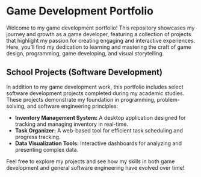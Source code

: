 # Game Development Portfolio

Welcome to my game development portfolio! This repository showcases my journey and growth as a game developer, featuring a collection of projects that highlight my passion for creating engaging and interactive experiences. Here, you’ll find my dedication to learning and mastering the craft of game design, programming, game developing, and visual storytelling.

## School Projects (Software Development)

In addition to my game development work, this portfolio includes select software development projects completed during my academic studies. These projects demonstrate my foundation in programming, problem-solving, and software engineering principles:

- **Inventory Management System:** A desktop application designed for tracking and managing inventory in real-time.
- **Task Organizer:** A web-based tool for efficient task scheduling and progress tracking.
- **Data Visualization Tools:** Interactive dashboards for analyzing and presenting complex data.

Feel free to explore my projects and see how my skills in both game development and general software engineering have evolved over time!
